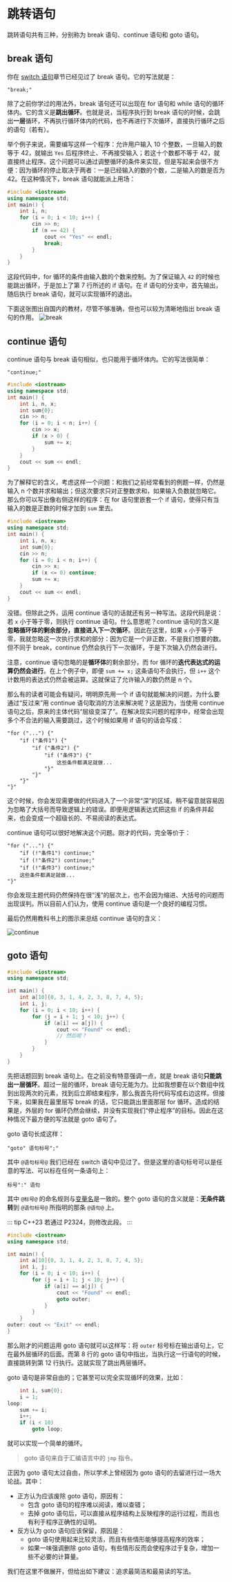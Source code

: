 # 跳转语句

跳转语句共有三种，分别称为 break 语句、continue 语句和 goto 语句。

## break 语句

你在 [switch 语句](/ch02/part3/switch_statement.md)章节已经见过了 break 语句。它的写法就是：
```sdsc
"break;"
```
除了之前你学过的用法外，break 语句还可以出现在 for 语句和 while 语句的循环体内。它的含义是**跳出循环**。也就是说，当程序执行到 break 语句的时候，会跳出**一层**循环，不再执行循环体内的代码，也不再进行下次循环，直接执行循环之后的语句（若有）。

举个例子来说，需要编写这样一个程序：允许用户输入 10 个整数，一旦输入的数等于 42，就输出 `Yes` 后程序终止、不再接受输入；若这十个数都不等于 42，就直接终止程序。这个问题可以通过调整循环的条件来实现，但是写起来会很不方便：因为循环的停止取决于两者：一是已经输入的数的个数，二是输入的数是否为 42。在这种情况下，break 语句就能派上用场：
```cpp codemo(show)
#include <iostream>
using namespace std;
int main() {
    int i, n;
    for (i = 0; i < 10; i++) {
        cin >> n;
        if (n == 42) {
            cout << "Yes" << endl;
            break;
        }
    }
}
```
这段代码中，for 循环的条件由输入数的个数来控制。为了保证输入 `42` 的时候也能跳出循环，于是加上了第 7 行所述的 if 语句。在 if 语句的分支中，首先输出，随后执行 break 语句，就可以实现循环的退出。

下面这张图出自国内的教材，尽管不够准确，但也可以较为清晰地指出 break 语句的作用。
![break](https://s1.ax1x.com/2020/07/11/Ulw4iQ.png)

## continue 语句

continue 语句与 break 语句相似，也只能用于循环体内。它的写法很简单：
```sdsc
"continue;"
```

```cpp codemo
#include <iostream>
using namespace std;
int main() {
    int i, n, x;
    int sum{0};
    cin >> n;
    for (i = 0; i < n; i++) {
        cin >> x;
        if (x > 0) {
            sum += x;
        }
    }
    cout << sum << endl;
}
```
为了解释它的含义，考虑这样一个问题：和我们之前经常看到的例题一样，仍然是输入 n 个数并求和输出；但这次要求只对正整数求和，如果输入负数就忽略它。那么你可以写出像右侧这样的程序：在 for 语句里嵌套一个 if 语句，使得只有当输入的数是正数的时候才加到 `sum` 里去。

```cpp codemo
#include <iostream>
using namespace std;
int main() {
    int i, n, x;
    int sum{0};
    cin >> n;
    for (i = 0; i < n; i++) {
        cin >> x;
        if (x <= 0) continue;
        sum += x;
    }
    cout << sum << endl;
}
```
没错。但除此之外，运用 continue 语句的话就还有另一种写法。这段代码是说：若 `x` 小于等于零，则执行 continue 语句。什么意思呢？continue 语句的含义是**忽略循环体的剩余部分，直接进入下一次循环**。因此在这里，如果 `x` 小于等于零，我就忽略这一次执行求和的部分：因为它是一个非正数，不是我们想要的数。但不同于 break，continue 仍然会执行下一次循环，于是下次输入仍然会进行。

注意，continue 语句忽略的是**循环体**的剩余部分，而 for 循环的**迭代表达式的运算仍然会进行**。在上个例子中，即便 `sum += x;` 这条语句不会执行，但 `i++` 这个计数用的表达式仍然会被运算。这就保证了允许输入的数仍然是 n 个。

那么有的读者可能会有疑问，明明原先用一个 if 语句就能解决的问题，为什么要通过“反过来”用 continue 语句取消的方法来解决呢？这是因为，当使用 continue 语句之后，原来的主体代码“层级变深了”。在解决现实问题的程序中，经常会出现多个不合法的输入需要跳过，这个时候如果用 if 语句的话会写成：
```sdsc
"for ("...") {"
    "if ("条件1") {"
        "if ("条件2") {"
            "if ("条件3") {"
                这些条件都满足就做...
            "}"
        "}"
    "}"
"}"
```
这个时候，你会发现需要做的代码进入了一个非常“深”的区域，稍不留意就容易因为忽略了大括号而导致逻辑上的错误。即便用逻辑表达式把这些 if 的条件并起来，也会变成一个超级长的、不易阅读的表达式。

continue 语句可以很好地解决这个问题。刚才的代码，完全等价于：
```sdsc
"for ("...") {"
    "if (!"条件1") continue;"
    "if (!"条件2") continue;"
    "if (!"条件3") continue;"
    这些条件都满足就做...
"}"
```
你会发现主题代码仍然保持在很“浅”的层次上，也不会因为缩进、大括号的问题而出现误判。所以目前人们认为，使用 continue 语句是一个良好的编程习惯。

最后仍然用教科书上的图示来总结 continue 语句的含义：

![continue](https://s1.ax1x.com/2020/07/11/Ulrul9.png)

## goto 语句

```cpp codemo
#include <iostream>
using namespace std;

int main() {
    int a[10]{0, 3, 1, 4, 2, 3, 8, 7, 4, 5};
    int i, j;
    for (i = 0; i < 10; i++) {
        for (j = i + 1; j < 10; j++) {
            if (a[i] == a[j]) {
                cout << "Found" << endl;
                // 然后呢？
            }
        }
    }
}
```
先把话题回到 break 语句上。在之前没有特意强调一点，就是 break 语句**只能跳出一层循环**。超过一层的循环，break 语句无能为力。比如我想要在以个数组中找到出现两次的元素，找到后立即结束程序，那么我首先将代码写成右边这样。但接下来，如果我在最里层写 break 的话，它只能跳出里面那层 for 循环。造成的结果是，外层的 for 循环仍然会继续，并没有实现我们“停止程序”的目标。因此在这种情况下最方便的写法就是 goto 语句了。

goto 语句长成这样：
```sdsc
"goto" 语句标号";"
```
其中 `@语句标号@` 我们已经在 switch 语句中见过了。但是这里的语句标号可以是任意的写法、可以标在任何一条语句上：
```sdsc
标号":" 语句
```
其中 `@标号@` 的命名规则与[变量名](/ch02/part1/declaration_statement.md#变量名)是一致的。整个 goto 语句的含义就是：**无条件跳转**到 `@语句标号@` 所指明的那条 `@语句@` 上。

::: tip
C++23 若通过 P2324，则修改此段。
:::

```cpp codemo
#include <iostream>
using namespace std;

int main() {
    int a[10]{0, 3, 1, 4, 2, 3, 8, 7, 4, 5};
    int i, j;
    for (i = 0; i < 10; i++) {
        for (j = i + 1; j < 10; j++) {
            if (a[i] == a[j]) {
                cout << "Found" << endl;
                goto outer;
            }
        }
    }
outer: cout << "Exit" << endl;
}
```

那么刚才的问题运用 goto 语句就可以这样写：将 `outer` 标号标在输出语句上，它在最外层循环的后面。而第 8 行的 goto 语句中指出，当执行这一行语句的时候，直接跳转到第 12 行执行。这就实现了跳出两层循环。

goto 语句是非常自由的；它甚至可以完全实现循环的效果，比如：
```cpp
    int i, sum{0};
    i = 1;
loop:
    sum += i;
    i++;
    if (i < 10)
        goto loop;
```
就可以实现一个简单的循环。

> goto 语句来自于汇编语言中的 `jmp` 指令。

正因为 goto 语句太过自由，所以学术上曾经因为 goto 语句的去留进行过一场大论战。其中：
- 正方认为应该废除 goto 语句，原因有：
    - 包含 goto 语句的程序难以阅读，难以查错；
    - 去掉 goto 语句后，可以直接从程序结构上反映程序的运行过程，而且也有利于程序正确性的证明。
- 反方认为 goto 语句应该保留，原因是：
    - goto 语句使用起来比较灵活，而且有些情形能够提高程序的效率；
    - 如果一味强调删除 goto 语句，有些情形反而会使程序过于复杂，增加一些不必要的计算量。

我们在这里不做展开，但给出如下建议：追求最简洁和最易读的写法。

